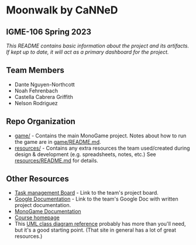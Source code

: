 # **Moonwalk** by CaNNeD
## IGME-106 Spring 2023

_This README contains basic information about the project and its artifacts. If kept up to date, it will act as a primary dashboard for the project._

## Team Members
- Dante Nguyen-Northcott
- Noah Fehrenbach
- Castella Cabrera Griffith
- Nelson Rodriguez

## Repo Organization
- [game/](game/) - Contains the main MonoGame project. Notes about how to run the game are in [game/README.md](game/README.md).
- [resources/](resources/) - Contains any extra resources the team used/created during design & development (e.g. spreadsheets, notes, etc.) 
See [resources/README.md](resources/README.md) for details.

## Other Resources
- [Task management Board](https://trello.com/invite/b/K1940kLa/ATTI859ded88f7193e5a666b90eb7dbb547160019063/gamename) - Link to the team's project board.
- [Google Documentation](https://docs.google.com/document/d/1uJJm4_qDsUwsmxwNp8UnmGaAvmm2EFWhmtiW6mAVZ3g/edit?usp=sharing) - Link to the team's Google Doc with written project documentation.
- [MonoGame Documentation](http://www.monogame.net/documentation/?page=main)
- [Course homepage](https://mycourses.rit.edu/d2l/home/1012413)
- This [UML class diagram reference](http://agilemodeling.com/artifacts/classDiagram.htm) probably has more than you'll need, but it's a good starting point. (That site in general has a lot of great resources.)
